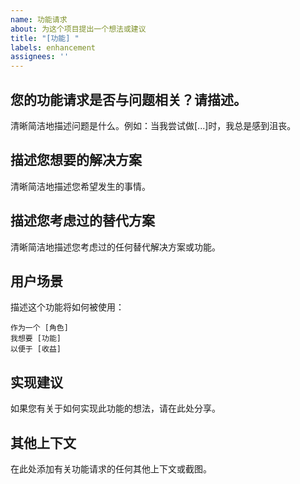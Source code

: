 ```yaml
---
name: 功能请求
about: 为这个项目提出一个想法或建议
title: "[功能] "
labels: enhancement
assignees: ''
---
```


## 您的功能请求是否与问题相关？请描述。

清晰简洁地描述问题是什么。例如：当我尝试做[...]时，我总是感到沮丧。

## 描述您想要的解决方案

清晰简洁地描述您希望发生的事情。

## 描述您考虑过的替代方案

清晰简洁地描述您考虑过的任何替代解决方案或功能。

## 用户场景

描述这个功能将如何被使用：

```
作为一个 [角色]
我想要 [功能]
以便于 [收益]
```

## 实现建议

如果您有关于如何实现此功能的想法，请在此处分享。

## 其他上下文

在此处添加有关功能请求的任何其他上下文或截图。 